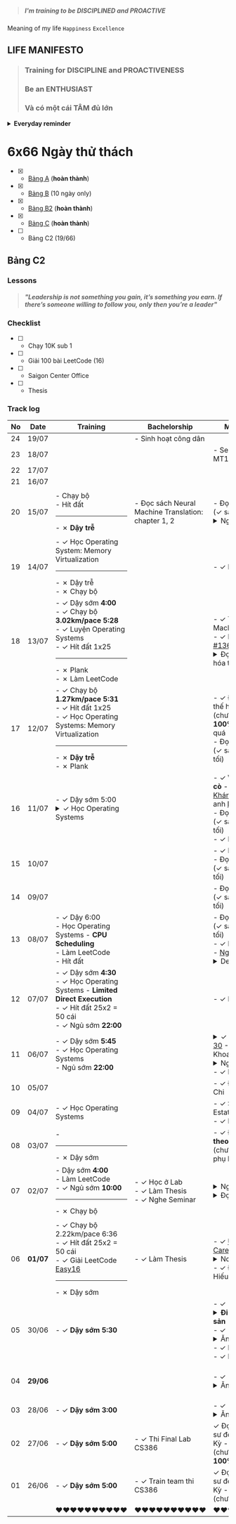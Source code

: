 > ##### I'm training to be DISCIPLINED and PROACTIVE  

Meaning of my life `Happiness` `Excellence`

## LIFE MANIFESTO  

> ### Training for **DISCIPLINE** and **PROACTIVENESS**  
> ### Be an **ENTHUSIAST**  
> ### Và có một cái **TÂM** đủ lớn  

<details close>
<summary><b>Everyday reminder</b></summary>

> Có 3 lợi thế cạnh tranh cho sự nghiệp

> * Boston Marathon Participation
> * Being a Red Coder on Codeforces/Topcoder
> * Proficiency in Mandarin 

> Không có cái nào dễ đạt được &rarr; lợi thế lớn + hạn sử dụng dài.

</details>

# 6x66 Ngày thử thách

* [x] - [Bảng A](https://github.com/duccipline/journal/blob/master/archive_66_days_A.md) (**hoàn thành**)
* [x] - [Bảng B](https://github.com/duccipline/journal/blob/master/archive_66_days_B.md) (10 ngày only)
* [x] - [Bảng B2](https://github.com/duccipline/journal/blob/master/archive_66_days_B2.md) (**hoàn thành**)
* [x] - [Bảng C](https://github.com/duccipline/journal/blob/master/archive_66_days_C.md) (**hoàn thành**)
* [ ] - Bảng C2 (19/66)

## Bảng C2

### Lessons

> ##### "Leadership is not something you gain, it’s something you earn. If there’s someone willing to follow you, only then you’re a leader"

### Checklist

* [ ] - Chạy 10K sub 1
* [ ] - Giải 100 bài LeetCode (16)
* [ ] - Saigon Center Office
* [ ] - Thesis

### Track log

No | Date | Training | Bachelorship | Miscellaneous | Family | Note |
|---|---|---|---|---|---|---|
|24|19/07| | - Sinh hoạt công dân |
|23|18/07| | | - Seminar Business MT19 |
|22|17/07|
|21|16/07|
| | | | | |
|20|15/07| - Chạy bộ <br> - Hít đất <hr> - &cross; **Dậy trễ** | - Đọc sách Neural Machine Translation: chapter 1, 2 | - Đọc Tờ kinh số 6, 7 (&check; sáng, chiều, tối) <details close><summary>Nghe</summary> - &check; [Web5ngay](https://youtu.be/RbdxNLGBJNg) <br> - &check; TQKS [#74](https://youtu.be/N_J7XgxyciU) </details> | - Đo huyết áp cho ba |
| | | | | |
|19|14/07| - &check; Học Operating System: Memory Virtualization <hr> - &cross; Dậy trễ <br> - &cross; Chạy bộ | | - &check; Dạy Phúc| - &check; Đo huyết áp cho ba
|18|13/07| - &check; Dậy sớm **4:00** <br> - &check; Chạy bộ **3.02km/pace 5:28** <br> - &check; Luyện Operating Systems <br> - &check; Hít đất 1x25 <hr> - &cross; Plank <br>- &cross; Làm LeetCode <br>| | - &check; Thay pin Macbook <br> - &check; Nghe TSKD [#136](https://tamsukinhdoanh.com/tap-136/) <br> <details close><summary>Đọc Khi hơi thở hóa thinh không</summary> Đọc được 12 trang thì thấy không hợp với sách dịch :)), có kiếm sách gốc đọc thử &rarr; dễ đọc hơn </details> | - &check; Đo huyết áp cho ba | 
|17|12/07| - &check; Chạy bộ **1.27km/pace 5:31** <br> - &check; Hít đất 1x25 <br> - &check; Học Operating Systems: Memory Virtualization <hr> - &cross; **Dậy trễ** <br> - &cross; Plank | | - &check; Đọc sách Đọc vị thế hệ Gen Z (chương 1 - 8, **100%**) &rarr; sách dở quá <br> - Đọc Tờ kinh số 6, 7 (&check; sáng, &check; trưa, &check; tối) | - &check; Đo huyết áp cho ba
|16|11/07| - &check; Dậy sớm 5:00 <details><summary>&check; Học Operating Systems</summary> - Ticket Mechanism <br> - Stride Scheduling <br> - CFS </details> | | - &check; Workshop **Siêu cò** - anh [Thái](https://www.facebook.com/KBA.pham), anh [Khánh](https://www.facebook.com/qkhanh), anh [Ngọc](https://www.facebook.com/ngoc230270), anh [Dũng](https://www.facebook.com/donald.connector) <br> - Đọc Tờ kinh số 6, 7 (&check; sáng, &check; trưa, &check; tối) <br> - &check; Dạy Phúc | - &check; Đo huyết áp cho ba
|15|10/07| | | - &check; Dạy Phúc <br> - Đọc tờ kinh số 6, 7 (&check; sáng, &check; trưa, &check; tối) | - &check; Đo huyết áp cho ba
|14|09/07| | | - Đọc tờ kinh số 6, 7 (&check; sáng, &check; trưa, &check; tối) | - &check; Đo huyết áp cho ba
|13|08/07| - &check; Dậy 6:00 <br> - Học Operating Systems - **CPU Scheduling** <br> - Làm LeetCode <br> - Hít đất | | - Đọc tờ kinh số 6, 7 (&check; sáng, &check; chiều, &check; tối) <br> - &check; Học MT19 <br> - [Nghe](https://youtu.be/mHBSEieFVO0) &rarr; <details close>học OS và code tập trung hơn</details> | - &check; Đo huyết áp cho ba | <details close><summary>Tổng kết</summary>         </details>
|12|07/07| - &check; Dậy sớm **4:30** <br> - &check; Học Operating Systems - **Limited Direct Execution** <br> - &check; Hít đất 25x2 = 50 cái <br> - &check; Ngủ sớm **22:00** | | - &check; Dạy Phúc | - &check; Đo huyết áp cho ba
|11|06/07| - &check; Dậy sớm **5:45** <br> - &check; Học Operating Systems <br> - Ngủ sớm **22:00** | | <details close><summary>&check; [Chuyến đi tuổi 30](https://youtu.be/nfoTzmMXD8g) - Trần Đặng Đăng Khoa</summary> &rarr; <i>Who doesn't start will never finish</i><br> <i>There is no way to happiness, happiness is the way</i></details> <details close><summary>Nghe</summary> - &check; Nghe TSKD [#135](https://tamsukinhdoanh.com/tap-135/) <br> - &check; Nghe anh [Quan Vo](https://youtu.be/sCHQ6hj_624) </details> - &check; Học MT19 | - &check; Đo huyết áp cho ba
|10|05/07| | | - &check; Đi công việc Củ Chi | - &check; Đo huyết áp cho ba
|09|04/07| - &check; Học Operating Systems | | - &check; Seminar Real Estate MT 19 <br> - &check; Dạy Phúc| - &check; Đo huyết áp cho ba
|08|03/07| - <hr> - &cross; Dậy sớm | | - &check; Đọc **Đừng chạy theo số đông** (chương 61 - 65, phụ lục, **100%**) | - &check; Đo huyết áp cho ba
|07|02/07| - Dậy sớm **4:00** <br> - Làm LeetCode <br> - &check; Ngủ sớm **10:00** <hr> - &cross; Chạy bộ | - &check; Học ở Lab <br> - &check; Làm Thesis <br> - &check; Nghe Seminar | <details close><summary>Nghe</summary> - Tờ kinh số 6, 7 (&check; sáng) <br> - &check; [Chopin](https://youtu.be/-gDinVAmtA0) <br> - &check; [Thai Pham](https://youtu.be/I1sLXpxE84I) </details> <details close><summary>Đọc</summary> - &check; **Đừng chạy theo số đông** (chương 1 - 40) <br> - &check; **Đừng chạy theo số đông** (chương 41 - 60, chương 66 - 69) </details> | - &check; Đo huyết áp cho ba | - Làm sao để proactive hơn và **demonstrate bản thân** tốt hơn, ok một vấn đề cần suy nghĩ và luyện tập lâu dài đây. <br> Tổng kết
| | | | | | | |
|06|**01/07**| - &check; Chạy bộ 2.22km/pace 6:36 <br> - &check; Hít đất 25x2 = 50 cái <br> - &check; Giải LeetCode [Easy16](https://leetcode.com/problems/arranging-coins/) <hr> - &cross; Dậy sớm | - &check; Làm Thesis | - &check; [Ux Design Career Path](https://youtu.be/qs-RdywOCRE) <details close><summary>Note</summary> - Hong có định hướng theo UX/UI <br> - Nghe khá bổ ích cho mình, giúp hiểu nhiều thêm về career path <br> - Anh Hiếu 20 năm kinh nghiệm nói chuyện có khác </details> - &check; Đọc blog anh Hiếu rất hay, bổ ích | - &check; Đo huyết áp cho ba | <details close><summary>Tổng kết</summary> - Hôm nay nhờ biết đến anh Ngọc Hiếu, đọc blog của anh mà mình có thêm một số insights về ngành, về thái độ làm việc, về cuộc sống <br> &rarr; xem như là có tiến bộ một chút so với hôm qua </details>
|05|30/06| - &check; **Dậy sớm 5:30** | | - &check; <details close><summary><b>**Đi xem Bất động sản**</b></summary> (lần đầu tiên trong đời, quá thú vị =)), chắc mỗi tuần đi xem 1 lần &rarr; 3, 4 năm nữa xuống tiền là vừa) </details> - &check; <details close><summary>Ăn sinh nhật muộn</summary> với người iu </details> - &check; Nghe [TQKS](http://tqkradio.com/96-tqks_reup-gio-dc-i-hc-s-thay-i-ra-sao-sau-dch-covid-19) <br> - &check; Dạy Phúc| - &check; Đo huyết áp cho ba <br> 
|04|**29/06**| | | - &check; <details close><summary>Ăn sinh nhật </summary> với ba má</details> | - &check; Mua quần áo mới cho ba <br> - &check; Đo huyết áp cho ba <br> - &check; Nghe [TSKD #134](https://tamsukinhdoanh.com/tap-134-cach-tui-leo-lai-cuoc-doi/)
|03|28/06| - &check; **Dậy sớm 3:00** <br> | | - &check; <details close><summary>Ăn sinh nhật sớm</summary> với những người bạn mình quý nhất </details> | - &check; Đo huyết áp cho ba
|02|27/06| - &check; **Dậy sớm 5:00** <br> | - &check; Thi Final Lab CS386 | &check; Đọc Từ kiến trúc sư đến bác sĩ tại Hoa Kỳ - BS Wynn Tran (chương 21 - 26, **100%**)
|01|26/06| - &check; **Dậy sớm 5:00** <br> | - &check; Train team thi CS386 | &check; Đọc Từ kiến trúc sư đến bác sĩ tại Hoa Kỳ - BS Wynn Tran (chương 18, 19, 20)
|||&hearts;&hearts;&hearts;&hearts;&hearts;&hearts;&hearts;&hearts;&hearts;&hearts;|&hearts;&hearts;&hearts;&hearts;&hearts;&hearts;&hearts;&hearts;&hearts;&hearts;|&hearts;&hearts;&hearts;&hearts;&hearts;&hearts;&hearts;&hearts;&hearts;&hearts;|&hearts;&hearts;&hearts;&hearts;&hearts;&hearts;&hearts;&hearts;&hearts;&hearts;&hearts;&hearts;|&hearts;&hearts;&hearts;&hearts;&hearts;&hearts;&hearts;&hearts;&hearts;&hearts;&hearts;&hearts;&hearts;&hearts;&hearts;&hearts;&hearts;&hearts;&hearts;&hearts;|
